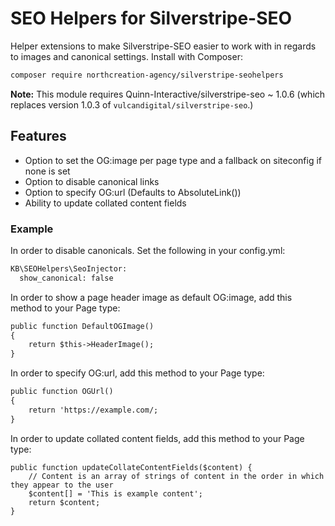 # SEO Helpers for Silverstripe-SEO

Helper extensions to make Silverstripe-SEO easier to work with in regards to images and canonical settings.
Install with Composer:
```html
composer require northcreation-agency/silverstripe-seohelpers
```


**Note:** This module requires Quinn-Interactive/silverstripe-seo ~ 1.0.6  (which replaces version 1.0.3 of `vulcandigital/silverstripe-seo`.)

## Features

* Option to set the OG:image per page type and a fallback on siteconfig if none is set
* Option to disable canonical links
* Option to specify OG:url (Defaults to AbsoluteLink())
* Ability to update collated content fields

### Example 

In order to disable canonicals. Set the following in your config.yml:
```html
KB\SEOHelpers\SeoInjector:
  show_canonical: false
```

In order to show a page header image as default OG:image, add this method to your Page type:
```html
public function DefaultOGImage()
{
    return $this->HeaderImage();
}
```

In order to specify OG:url, add this method to your Page type:
```html
public function OGUrl()
{
    return 'https://example.com/;
}
```

In order to update collated content fields, add this method to your Page type:
```
public function updateCollateContentFields($content) {
    // Content is an array of strings of content in the order in which they appear to the user
    $content[] = 'This is example content';
    return $content;
}
```
